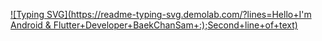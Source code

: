 [![Typing SVG](https://readme-typing-svg.demolab.com/?lines=Hello+I'm Android & Flutter+Developer+BaekChanSam+:);Second+line+of+text)](https://git.io/typing-svg)
